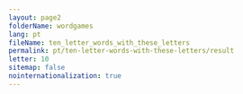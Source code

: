 ```yaml
---
layout: page2
folderName: wordgames
lang: pt
fileName: ten_letter_words_with_these_letters
permalink: pt/ten-letter-words-with-these-letters/result
letter: 10
sitemap: false
nointernationalization: true   
---
```

